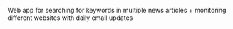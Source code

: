 Web app for searching for keywords in multiple news articles + monitoring different websites with daily email updates

